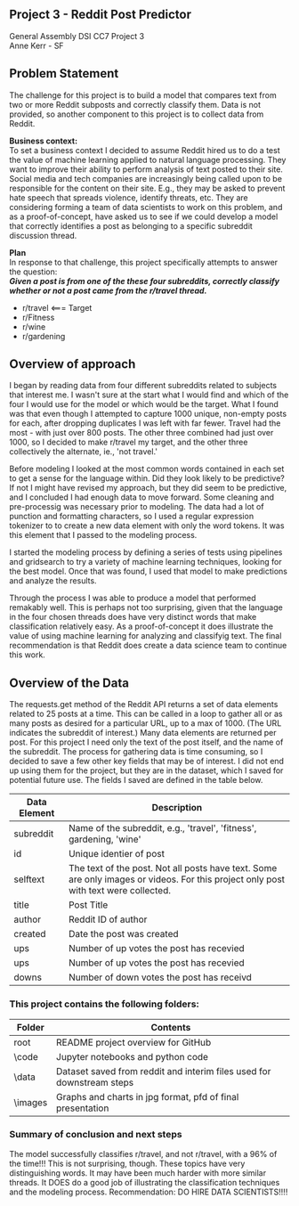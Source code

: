 ## Project 3 - Reddit Post Predictor

General Assembly DSI CC7 Project 3<br>
Anne Kerr - SF

## Problem Statement
The challenge for this project is to build a model that compares text from two or more Reddit subposts and correctly classify them. Data is not provided, so another component to this project is to collect data from Reddit. 

**Business context:** <br>To set a business context I decided to assume Reddit hired us to do a test the value of machine learning applied to natural language processing. They want to improve their ability to perform analysis of text posted to their site. Social media and tech companies are increasingly being called upon to be responsible for the content on their site. E.g., they may be asked to prevent hate speech that spreads violence, identify threats, etc. They are considering forming a team of data scientists to work on this problem, and as a proof-of-concept, have asked us to see if we could develop a model that correctly identifies a post as belonging to a specific subreddit discussion thread.

**Plan**<br>In response to that challenge, this project specifically attempts to answer the question:<br>
***Given a post is from one of the these four subreddits, correctly classify whether or not a post came from the r/travel thread.***
-  r/travel     <=== Target
-  r/Fitness
-  r/wine
-  r/gardening

## Overview of approach

I began by reading data from four different subreddits related to subjects that interest me. I wasn't sure at the start what I would find and which of the four I would use for the model or which would be the target. What I found was that even though I attempted to capture 1000 unique, non-empty posts for each, after dropping duplicates I was left with far fewer.  Travel had the most - with just over 800 posts. The other three combined had just over 1000, so I decided to make r/travel my target, and the other three collectively the alternate, ie., 'not travel.'

Before modeling I looked at the most common words contained in each set to get a sense for the language within. Did they look likely to be predictive? If not I might have revised my approach, but they did seem to be predictive, and I concluded I had enough data to move forward. Some cleaning and pre-processig was necessary prior to modeling. The data had a lot of punction and formatting characters, so I used a regular expression tokenizer to to create a new data element with only the word tokens. It was this element that I passed to the modeling process.

I started the modeling process by defining a series of tests using pipelines and gridsearch to try a variety of machine learning techniques, looking for the best model. Once that was found, I used that model to make predictions and analyze the results. 

Through the process I was able to produce a model that performed remakably well. This is perhaps not too surprising, given that the language in the four chosen threads does have  very distinct words that make classification relatively easy. As a proof-of-concept it does illustrate the value of using machine learning for analyzing and classifyig text. The final recommendation is that Reddit does create a data science team to continue this work.

## Overview of the Data
The requests.get method of the Reddit API returns a set of data elements related to 25 posts at a time. This can be called in a loop to gather all or as many posts as desired for a particular URL, up to a max of 1000. (The URL indicates the subreddit of interest.) Many data elements are returned per post. For this project I need only the text of the post itself, and the name of the subreddit. The process for gathering data is time consuming, so I decided to save a few other key fields that may be of interest. I did not end up using them for the project, but they are in the dataset, which I saved for potential future use. The fields I saved are defined in the table below. 


|Data Element|Description|
|-------|----------|
| subreddit | Name of the subreddit, e.g., 'travel', 'fitness', gardening, 'wine' |
| id | Unique identier of post |
| selftext| The text of the post. Not all posts have text. Some are only images or videos. For this project only post with text were collected.  |
| title | Post Title |
| author | Reddit ID of author |
| created | Date the post was created |
| ups | Number of up votes the post has recevied |
| ups | Number of up votes the post has recevied |
| downs | Number of down votes the post has receivd |


### This project contains the following folders:

| Folder  | Contents                                                              |
|---------|-----------------------------------------------------------------------|
| root    | README project overview for GitHub                                    |
| \code   | Jupyter notebooks and python code                                     |
| \data   | Dataset saved from reddit and interim files used for downstream steps |
| \images | Graphs and charts in jpg format, pfd of final presentation            |



### Summary of conclusion and next steps
The model successfully classifies r/travel, and not r/travel, with a 96% of the time!!! This is not surprising, though. These topics have very distinguishing words. It may have been much harder with more similar threads. It DOES do a good job of illustrating the classification techniques and the modeling process. Recommendation: DO HIRE DATA SCIENTISTS!!!!